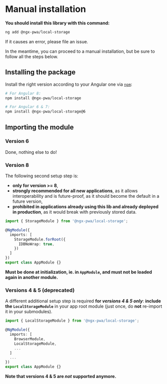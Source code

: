 # Manual installation

**You should install this library with this command:**

```bash
ng add @ngx-pwa/local-storage
```

If it causes an error, please file an issue.

In the meantime, you can proceed to a manual installation, but be sure to follow all the steps below.

## Installing the package

Install the right version according to your Angular one via [`npm`](http://npmjs.com):

```bash
# For Angular 8:
npm install @ngx-pwa/local-storage

# For Angular 6 & 7:
npm install @ngx-pwa/local-storage@6
```

## Importing the module

### Version 6

Done, nothing else to do!

### Version 8

The following second setup step is:
- **only for version >= 8**,
- **strongly recommended for all new applications**, as it allows interoperability
and is future-proof, as it should become the default in a future version,
- **prohibited in applications already using this lib and already deployed in production**,
as it would break with previously stored data.

```ts
import { StorageModule } from '@ngx-pwa/local-storage';

@NgModule({
  imports: [
    StorageModule.forRoot({
      IDBNoWrap: true,
    })
  ]
})
export class AppModule {}
```

**Must be done at initialization, ie. in `AppModule`, and must not be loaded again in another module.**

### Versions 4 & 5 (deprecated)

A different additional setup step is required **for *versions 4 & 5 only***:
**include the `LocalStorageModule`** in your app root module (just once, do **not** re-import it in your submodules).

```typescript
import { LocalStorageModule } from '@ngx-pwa/local-storage';

@NgModule({
  imports: [
    BrowserModule,
    LocalStorageModule,
    ...
  ]
  ...
})
export class AppModule {}
```

**Note that versions 4 & 5 are *not* supported anymore.**
